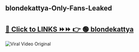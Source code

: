 
 ## blondekattya-Only-Fans-Leaked

# <h2><a href="https://clipsfans.com/blondekattya&ref=git">🔗 Click to LINKS ⏩⏩ 👉 🟢 blondekattya </a></h2>

<a href="https://clipsfans.com/blondekattya&ref=git" rel="nofollow" data-target="animated-image.originalLink"><img src="https://i.ibb.co.com/xMMVF88/686577567.gif" alt="Viral Video Original" style="max-width: 100%; display: inline-block;" data-target="animated-image.originalImage"></a>
